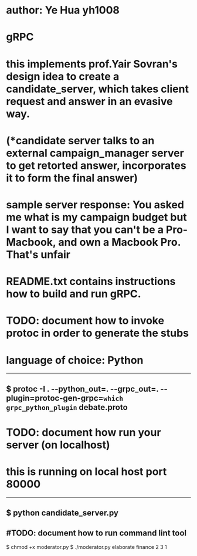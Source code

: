 # author: Ye Hua yh1008
# gRPC
# this implements prof.Yair Sovran's design idea to create a candidate_server, which takes client request and answer in an evasive way.
# (*candidate server talks to an external campaign_manager server to get retorted answer, incorporates it to form the final answer) 
# sample server response: You asked me what is my campaign budget but I want to say that you can't be a Pro-Macbook, and own a Macbook Pro. That's unfair

# README.txt contains instructions how to build and run gRPC.

# TODO: document how to invoke protoc in order to generate the stubs 
# language of choice: Python
---------------------------------------------------------------

$ protoc -I . --python_out=. --grpc_out=. --plugin=protoc-gen-grpc=`which grpc_python_plugin` debate.proto
------------------------------------------------------------------



# TODO: document how run your server (on localhost)
# this is running on local host port 80000
------------------------------------------------------------------
$ python candidate_server.py
------------------------------------------------------------------

#TODO: document how to run command lint tool
------------------------------------------------------------------
$ chmod +x moderator.py
$ ./moderator.py elaborate finance 2 3 1





